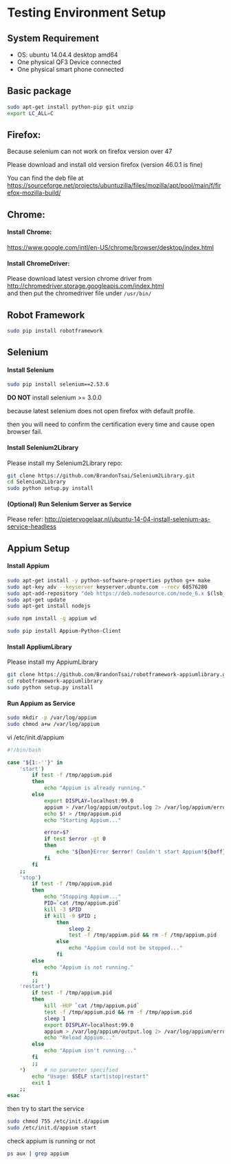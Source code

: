 # Testing Environment Setup

## System Requirement

- OS: ubuntu 14.04.4 desktop amd64
- One physical QF3 Device connected
- One physical smart phone connected


## Basic package

```bash
sudo apt-get install python-pip git unzip
export LC_ALL=C
```

## Firefox:

Because selenium can not work on firefox version over 47

Please download and install old version firefox (version 46.0.1 is fine)

You can find the deb file at
https://sourceforge.net/projects/ubuntuzilla/files/mozilla/apt/pool/main/f/firefox-mozilla-build/


## Chrome:

#### Install Chrome:
https://www.google.com/intl/en-US/chrome/browser/desktop/index.html


#### Install ChromeDriver:


Please download latest version chrome driver from
http://chromedriver.storage.googleapis.com/index.html
<br> and then put the chromedriver file under `/usr/bin/`

## Robot Framework

```bash
sudo pip install robotframework
```

## Selenium

#### Install Selenium


```bash
sudo pip install selenium==2.53.6
```

**DO NOT** install selenium >= 3.0.0

because latest selenium does not open firefox with default profile.

then you will need to confirm the certification every time and cause open browser fail.


#### Install Selenium2Library

Please install my Selenium2Library repo:

```bash
git clone https://github.com/BrandonTsai/Selenium2Library.git
cd Selenium2Library
sudo python setup.py install
```


#### (Optional) Run Selenium Server as Service

Please refer: http://pietervogelaar.nl/ubuntu-14-04-install-selenium-as-service-headless

## Appium Setup

#### Install Appium

```bash
sudo apt-get install -y python-software-properties python g++ make
sudo apt-key adv --keyserver keyserver.ubuntu.com --recv 68576280
sudo apt-add-repository "deb https://deb.nodesource.com/node_6.x $(lsb_release -sc) main"
sudo apt-get update
sudo apt-get install nodejs

sudo npm install -g appium wd

sudo pip install Appium-Python-Client
```

#### Install AppliumLibrary

Please install my AppiumLibrary

```bash
git clone https://github.com/BrandonTsai/robotframework-appiumlibrary.git
cd robotframework-appiumlibrary
sudo python setup.py install
```


#### Run Appium as Service

```bash
sudo mkdir -p /var/log/appium
sudo chmod a+w /var/log/appium
```

vi /etc/init.d/appium

```bash
#!/bin/bash

case "${1:-''}" in
    'start')
        if test -f /tmp/appium.pid
        then
            echo "Appium is already running."
        else
            export DISPLAY=localhost:99.0
            appium > /var/log/appium/output.log 2> /var/log/appium/error.log &
            echo $! > /tmp/appium.pid
            echo "Starting Appium..."

            error=$?
            if test $error -gt 0
            then
                echo "${bon}Error $error! Couldn't start Appium!${boff}"
            fi
        fi
    ;;
    'stop')
        if test -f /tmp/appium.pid
        then
            echo "Stopping Appium..."
            PID=`cat /tmp/appium.pid`
            kill -3 $PID
            if kill -9 $PID ;
                then
                    sleep 2
                    test -f /tmp/appium.pid && rm -f /tmp/appium.pid
                else
                    echo "Appium could not be stopped..."
                fi
        else
            echo "Appium is not running."
        fi
        ;;
    'restart')
        if test -f /tmp/appium.pid
        then
            kill -HUP `cat /tmp/appium.pid`
            test -f /tmp/appium.pid && rm -f /tmp/appium.pid
            sleep 1
            export DISPLAY=localhost:99.0
            appium > /var/log/appium/output.log 2> /var/log/appium/error.log & echo $! > /tmp/appium.pid
            echo "Reload Appium..."
        else
            echo "Appium isn't running..."
        fi
        ;;
    *)      # no parameter specified
        echo "Usage: $SELF start|stop|restart"
        exit 1
    ;;
esac
```

then try to start the service

```bash
sudo chmod 755 /etc/init.d/appium
sudo /etc/init.d/appium start
```

check appium is running or not

```bash
ps aux | grep appium
```
